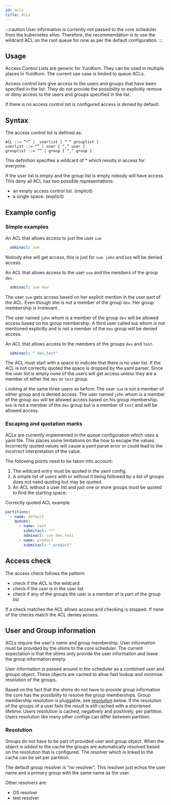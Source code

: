 ```yaml
---
id: acls
title: ACLs
---
```


<!--
Licensed to the Apache Software Foundation (ASF) under one
or more contributor license agreements.  See the NOTICE file
distributed with this work for additional information
regarding copyright ownership.  The ASF licenses this file
to you under the Apache License, Version 2.0 (the
"License"); you may not use this file except in compliance
with the License.  You may obtain a copy of the License at

  http://www.apache.org/licenses/LICENSE-2.0

Unless required by applicable law or agreed to in writing,
software distributed under the License is distributed on an
"AS IS" BASIS, WITHOUT WARRANTIES OR CONDITIONS OF ANY
KIND, either express or implied.  See the License for the
specific language governing permissions and limitations
under the License.
-->

:::caution
User information is currently not passed to the core scheduler from the kubernetes shim.
Therefore, the recommendation is to use the wildcard ACL on the root queue for now as per the default configuration.
:::

## Usage
Access Control Lists are generic for YuniKorn.
They can be used in multiple places in YuniKorn.
The current use case is limited to queue ACLs.

Access control lists give access to the users and groups that have been specified in the list.
They do not provide the possibility to explicitly remove or deny access to the users and groups specified in the list.

If there is no access control list is configured access is *denied* by default.

## Syntax
The access control list is defined as:
```
ACL ::= “*” |  userlist [ “ “ grouplist ]
userlist ::= “” | user { “,” user }
grouplist ::= “” | group { “,” group }
```

This definition specifies a wildcard of * which results in access for everyone.

If the user list is empty and the group list is empty nobody will have access.
This deny all ACL has two possible representations:
* an empty access control list. (implicit)
* a single space. (explicit)

## Example config

### Simple examples
An ACL that allows access to just the user `sue`
```yaml
  adminacl: sue
```
Nobody else will get access, this is just for `sue`.
`john` and `bob` will be denied access.

An ACL that allows access to the user `sue` and the members of the group `dev`.
```yaml
  adminacl: sue dev
```
The user `sue` gets access based on her explicit mention in the user part of the ACL.
Even though she is not a member of the group `dev`. Her group membership is irrelevant.

The user named `john` whom is a member of the group `dev` will be allowed access based on his group membership.
A third user called `bob` whom is not mentioned explicitly and is not a member of the `dev` group will be denied access.

An ACL that allows access to the members of the groups `dev` and `test`.
```yaml
  adminacl: " dev,test"
```
The ACL must start with a space to indicate that there is no user list.
If the ACL is not correctly quoted the space is dropped by the yaml parser.
Since the user list is empty none of the users will get access unless they are a member of either the `dev` or `test` group.

Looking at the same three users as before:
The user `sue` is not a member of either group and is denied access.
The user named `john` whom is a member of the group `dev` will be allowed access based on his group membership.
`bob` is not a member of the `dev` group but is a member of `test` and will be allowed access.

### Escaping and quotation marks
ACLs are currently implemented in the queue configuration which uses a yaml file.
This places some limitations on the how to escape the values.
Incorrectly quoted values will cause a yaml parse error or could lead to the incorrect interpretation of the value.

The following points need to be taken into account:
1. The wildcard entry must be quoted in the yaml config.
1. A simple list of users with or without it being followed by a list of groups does not need quoting but may be quoted.
1. An ACL without a user list and just one or more groups must be quoted to find the starting space:

Correctly quoted ACL example
```yaml
partitions:
  - name: default
    queues:
      - name: test
        submitacl: "*"
        adminacl: sue dev,test
      - name: product
        submitacl: " product"
```

## Access check
The access check follows the pattern:
* check if the ACL is the wildcard
* check if the user is in the user list
* check if any of the groups the user is a member of is part of the group list

If a check matches the ACL allows access and checking is stopped.
If none of the checks match the ACL denies access.

## User and Group information
ACLs require the user's name and group membership.
User information must be provided by the shims to the core scheduler.
The current expectation is that the shims only provide the user information and leave the group information empty.

User information is passed around in the scheduler as a combined user and groups object.
These objects are cached to allow fast lookup and minimise resolution of the groups.

Based on the fact that the shims do not have to provide group information the core has the possibility to resolve the group memberships.
Group membership resolution is pluggable, see [resolution](#resolution) below.
If the resolution of the groups of a user fails the result is still cached with a shortened lifetime.
Users resolution is cached, negatively and positively, per partition.
Users resolution like many other configs can differ between partition.

### Resolution
Groups do not have to be part of provided user and group object.
When the object is added to the cache the groups are automatically resolved based on the resolution that is configured.
The resolver which is linked to the cache can be set per partition.

The default group resolver is "no resolver".
This resolver just echos the user name and a primary group with the same name as the user.

Other resolvers are:
* OS resolver
* test resolver
